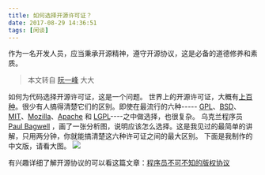 ```yaml
---
title: 如何选择开源许可证？
date: 2017-08-29 14:36:51
tags: [闲谈]
---
```

作为一名开发人员，应当秉承开源精神，遵守开源协议，这是必备的道德修养和素质。
<!--more-->
> 本文转自 [阮一峰](http://www.ruanyifeng.com/) 大大

如何为代码选择开源许可证，这是一个问题。
世界上的开源许可证，大概有[上百种](http://www.gnu.org/licenses/license-list.html)。很少有人搞得清楚它们的区别。即使在最流行的六种----- [GPL](http://www.gnu.org/licenses/gpl.html)、[BSD](http://en.wikipedia.org/wiki/BSD_licenses)、[MIT](http://en.wikipedia.org/wiki/MIT_License)、[Mozilla](http://www.mozilla.org/MPL/)、[Apache](http://www.apache.org/licenses/LICENSE-2.0) 和 [LGPL](http://www.gnu.org/copyleft/lesser.html)----之中做选择，也很复杂。
乌克兰程序员 [Paul Bagwell](http://pbagwl.com/post/5078147450/description-of-popular-software-licenses) ，画了一张分析图，说明应该怎么选择。这是我见过的最简单的讲解，只用两分钟，你就能搞清楚这六种许可证之间的最大区别。
下面是我制作的中文版，请看大图。
![](http://image.beekka.com/blog/201105/free_software_licenses.png)

有兴趣详细了解开源协议的可以看这篇文章：[程序员不可不知的版权协议](http://www.gcssloop.com/tips/choose-license)